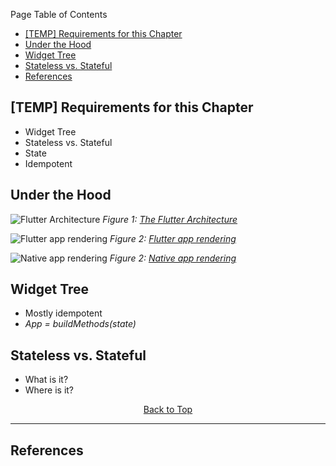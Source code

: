 Page Table of Contents
- [[TEMP] Requirements for this Chapter](#temp-requirements-for-this-chapter)
- [Under the Hood](#under-the-hood)
- [Widget Tree](#widget-tree)
- [Stateless vs. Stateful](#stateless-vs-stateful)
- [References](#references)

## [TEMP] Requirements for this Chapter
- Widget Tree
- Stateless vs. Stateful
- State
- Idempotent
  
## Under the Hood
![Flutter Architecture](https://github.com/Fasust/flutter-guide/wiki//.images/flutter-architecture.png)
_Figure 1: [The Flutter Architecture](https://www.youtube.com/watch?v=J5DQRPRBiFI)_

![Flutter app rendering](https://github.com/Fasust/flutter-guide/wiki//.images/flutter-rendering.png)
_Figure 2: [Flutter app rendering](https://medium.com/flutter-community/in-plain-english-so-what-the-heck-is-flutter-and-why-is-it-a-big-deal-7a6dc926b34a)_

![Native app rendering](https://github.com/Fasust/flutter-guide/wiki//.images/native-rendering.png)
_Figure 2: [Native app rendering](https://medium.com/flutter-community/in-plain-english-so-what-the-heck-is-flutter-and-why-is-it-a-big-deal-7a6dc926b34a)_


## Widget Tree
- Mostly idempotent 
- _App = buildMethods(state)_
  
## Stateless vs. Stateful
- What is it?
- Where is it?

<p align="center"><a href="#">Back to Top</a></center></p>

---
## References 